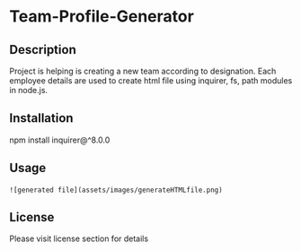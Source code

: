 # Team-Profile-Generator

## Description

Project is helping is creating a new team according to designation. Each employee details are used to create  html file using inquirer, fs, path modules in node.js. 


## Installation

npm install inquirer@^8.0.0 

## Usage

    ![generated file](assets/images/generateHTMLfile.png)


## License

Please visit license section for details
